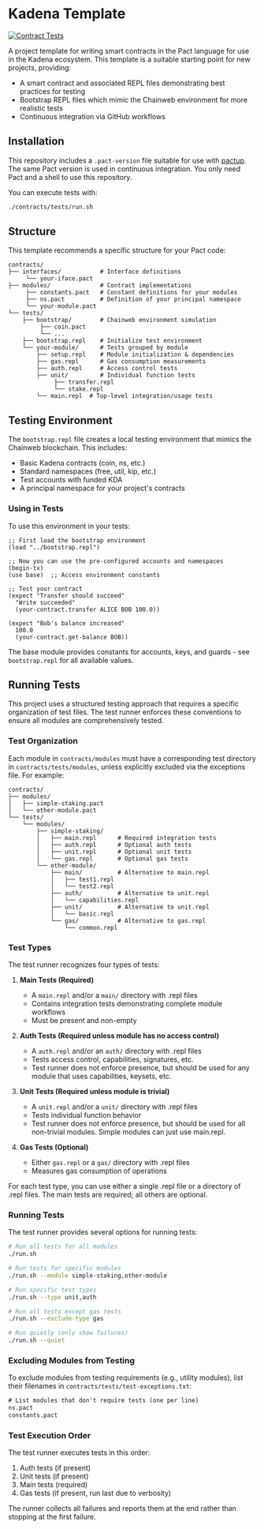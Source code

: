 # Kadena Template

[![Contract Tests](https://github.com/thomashoneyman/pact-template/actions/workflows/pact.yaml/badge.svg)](https://github.com/thomashoneyman/pact-template/actions/workflows/pact.yaml)

A project template for writing smart contracts in the Pact language for use in the Kadena ecosystem. This template is a suitable starting point for new projects, providing:

* A smart contract and associated REPL files demonstrating best practices for testing
* Bootstrap REPL files which mimic the Chainweb environment for more realistic tests
* Continuous integration via GitHub workflows

## Installation

This repository includes a `.pact-version` file suitable for use with [pactup](https://github.com/kadena-community/pactup). The same Pact version is used in continuous integration. You only need Pact and a shell to use this repository.

You can execute tests with:

```sh
./contracts/tests/run.sh
```

## Structure

This template recommends a specific structure for your Pact code:

```
contracts/
├── interfaces/           # Interface definitions
     └── your-iface.pact
├── modules/              # Contract implementations
     ├── constants.pact   # Constant definitions for your modules
     ├── ns.pact          # Definition of your principal namespace
     └── your-module.pact
└── tests/
    ├── bootstrap/        # Chainweb environment simulation
         ├── coin.pact
         └── ...
    ├── bootstrap.repl    # Initialize test environment
    └── your-module/      # Tests grouped by module
        ├── setup.repl    # Module initialization & dependencies
        ├── gas.repl      # Gas consumption measurements
        ├── auth.repl     # Access control tests
        ├── unit/         # Individual function tests
             ├── transfer.repl
             └── stake.repl
        └── main.repl  # Top-level integration/usage tests
```

## Testing Environment

The `bootstrap.repl` file creates a local testing environment that mimics the Chainweb blockchain. This includes:

- Basic Kadena contracts (coin, ns, etc.)
- Standard namespaces (free, util, kip, etc.)
- Test accounts with funded KDA
- A principal namespace for your project's contracts

### Using in Tests

To use this environment in your tests:

```repl
;; First load the bootstrap environment
(load "../bootstrap.repl")

;; Now you can use the pre-configured accounts and namespaces
(begin-tx)
(use base)  ;; Access environment constants

;; Test your contract
(expect "Transfer should succeed"
  "Write succeeded"
  (your-contract.transfer ALICE BOB 100.0))

(expect "Bob's balance increased"
  100.0
  (your-contract.get-balance BOB))
```

The base module provides constants for accounts, keys, and guards - see `bootstrap.repl` for all available values.

## Running Tests

This project uses a structured testing approach that requires a specific organization of test files. The test runner enforces these conventions to ensure all modules are comprehensively tested.

### Test Organization

Each module in `contracts/modules` must have a corresponding test directory in `contracts/tests/modules`, unless explicitly excluded via the exceptions file. For example:

```
contracts/
├── modules/
│   ├── simple-staking.pact
│   └── other-module.pact
└── tests/
    └── modules/
        ├── simple-staking/
        │   ├── main.repl      # Required integration tests
        │   ├── auth.repl      # Optional auth tests
        │   ├── unit.repl      # Optional unit tests
        │   └── gas.repl       # Optional gas tests
        └── other-module/
            ├── main/          # Alternative to main.repl
            │   ├── test1.repl
            │   └── test2.repl
            ├── auth/          # Alternative to unit.repl
            │   └── capabilities.repl
            ├── unit/          # Alternative to unit.repl
            │   └── basic.repl
            └── gas/           # Alternative to gas.repl
                └── common.repl
```

### Test Types

The test runner recognizes four types of tests:

1. **Main Tests (Required)**
   - A `main.repl` and/or a `main/` directory with .repl files
   - Contains integration tests demonstrating complete module workflows
   - Must be present and non-empty

2. **Auth Tests (Required unless module has no access control)**
   - A `auth.repl` and/or an `auth/` directory with .repl files
   - Tests access control, capabilities, signatures, etc.
   - Test runner does not enforce presence, but should be used for any module that uses capabilities, keysets, etc.

3. **Unit Tests (Required unless module is trivial)**
   - A `unit.repl` and/or a `unit/` directory with .repl files
   - Tests individual function behavior
   - Test runner does not enforce presence, but should be used for all non-trivial modules. Simple modules can just use main.repl.

4. **Gas Tests (Optional)**
   - Either `gas.repl` or a `gas/` directory with .repl files
   - Measures gas consumption of operations

For each test type, you can use either a single .repl file or a directory of .repl files. The main tests are required; all others are optional.

### Running Tests

The test runner provides several options for running tests:

```bash
# Run all tests for all modules
./run.sh

# Run tests for specific modules
./run.sh --module simple-staking,other-module

# Run specific test types
./run.sh --type unit,auth

# Run all tests except gas tests
./run.sh --exclude-type gas

# Run quietly (only show failures)
./run.sh --quiet
```

### Excluding Modules from Testing

To exclude modules from testing requirements (e.g., utility modules), list their filenames in `contracts/tests/test-exceptions.txt`:

```txt
# List modules that don't require tests (one per line)
ns.pact
constants.pact
```

### Test Execution Order

The test runner executes tests in this order:

1. Auth tests (if present)
2. Unit tests (if present)
3. Main tests (required)
4. Gas tests (if present, run last due to verbosity)

The runner collects all failures and reports them at the end rather than stopping at the first failure.
